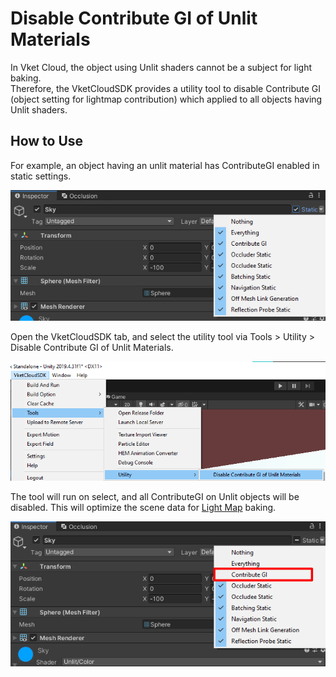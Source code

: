 #  Disable Contribute GI of Unlit Materials

In Vket Cloud, the object using Unlit shaders cannot be a subject for light baking.<br>
Therefore, the VketCloudSDK provides a utility tool to disable Contribute GI (object setting for lightmap contribution) which applied to all objects having Unlit shaders.

## How to Use

For example, an object having an unlit material has ContributeGI enabled in static settings.

![DisableContributeGITool_1](img/DisableContributeGITool_1.jpg)

Open the VketCloudSDK tab, and select the utility tool via Tools > Utility > Disable Contribute GI of Unlit Materials.

![DisableContributeGITool_2](img/DisableContributeGITool_2.jpg)

The tool will run on select, and all ContributeGI on Unlit objects will be disabled.
This will optimize the scene data for [Light Map](https://docs.unity3d.com/2019.4/Manual/Lightmapping.html) baking.

![DisableContributeGITool_3](img/DisableContributeGITool_3.jpg)